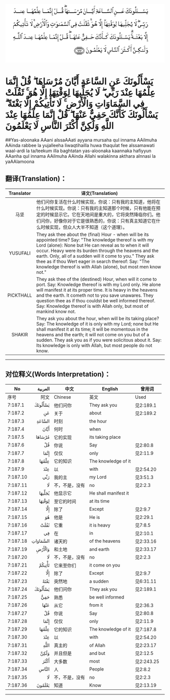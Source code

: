 ![007:187](images/007_187.gif)

# يَسْأَلُونَكَ عَنِ السَّاعَةِ أَيَّانَ مُرْسَاهَا ۖ قُلْ إِنَّمَا عِلْمُهَا عِنْدَ رَبِّي ۖ لَا يُجَلِّيهَا لِوَقْتِهَا إِلَّا هُوَ ۚ ثَقُلَتْ فِي السَّمَاوَاتِ وَالْأَرْضِ ۚ لَا تَأْتِيكُمْ إِلَّا بَغْتَةً ۗ يَسْأَلُونَكَ كَأَنَّكَ حَفِيٌّ عَنْهَا ۖ قُلْ إِنَّمَا عِلْمُهَا عِنْدَ اللَّهِ وَلَٰكِنَّ أَكْثَرَ النَّاسِ لَا يَعْلَمُونَ 

##Yas-aloonaka AAani alssaAAati ayyana mursaha qul innama AAilmuha AAinda rabbee la yujalleeha liwaqtihailla huwa thaqulat fee alssamawati waal-ardi la ta/teekum illa baghtatan yas-aloonaka kaannaka hafiyyun AAanha qul innama AAilmuha AAinda Allahi walakinna akthara alnnasi la yaAAlamoona 

## 翻译(Translation)：

| Translator | 译文(Translation)                                            |
| :--------: | ------------------------------------------------------------ |
|    马坚    | 他们问你复活在什么时候实现，你说：只有我的主知道，他将在什么时候实现。你说：只有我的主知道那个时候，只有他能在预定的时候显示它。它在天地间是重大的，它将突然降临你们。他们问你，好像你对于它是很熟悉的，你说：只有真主知道它在什么时候实现，但众人大半不知道（这个道理）。 |
|  YUSUFALI  | They ask thee about the (final) Hour - when will be its appointed time? Say: "The knowledge thereof is with my Lord (alone): None but He can reveal as to when it will occur. Heavy were its burden through the heavens and the earth. Only, all of a sudden will it come to you." They ask thee as if thou Wert eager in search thereof: Say: "The knowledge thereof is with Allah (alone), but most men know not." |
| PICKTHALL  | They ask thee of the (destined) Hour, when will it come to port. Say: Knowledge thereof is with my Lord only. He alone will manifest it at its proper time. It is heavy in the heavens and the earth. It cometh not to you save unawares. They question thee as if thou couldst be well informed thereof. Say: Knowledge thereof is with Allah only, but most of mankind know not. |
|   SHAKIR   | They ask you about the hour, when will be its taking place? Say: The knowledge of it is only with my Lord; none but He shall manifest it at its time; it will be momentous in the heavens and the earth; it will not come on you but of a sudden. They ask you as if you were solicitous about it. Say: Its knowledge is only with Allah, but most people do not know. |

---

## 对位释义(Words Interpretation)：

| No   | العربية | 中文    | English | 曾用词 |
| ---- | ------: | ------- | ------- | ------ |
| 序号 |    阿文 | Chinese | 英文    | Used   |
| 7:187.1  | يَسْأَلُونَكَ  | 他们问你       | They ask you         | 见2:189.1  |
| 7:187.2  | عَنِ       | 关于           | about                | 见2:189.2  |
| 7:187.3  | السَّاعَةِ   | 时刻           | the hour             |            |
| 7:187.4  | أَيَّانَ     | 何时           | when                 |            |
| 7:187.5  | مُرْسَاهَا   | 它的实现       | its taking place     |            |
| 7:187.6  | قُلْ       | 你说           | Say                  | 见2:80.8   |
| 7:187.7  | إِنَّمَا     | 仅仅           | only                 | 见2:11.9   |
| 7:187.8  | عِلْمُهَا    | 它的知识       | The knowledge of it  |            |
| 7:187.9  | عِنْدَ      | 以             | with                 | 见2:54.20  |
| 7:187.10 | رَبِّي      | 我的主         | my Lord              | 见3:51.3   |
| 7:187.11 | لَا       | 不，不是，没有 | no                   | 见2:2.3    |
| 7:187.12 | يُجَلِّيهَا   | 他显示它       | He shall manifest it |            |
| 7:187.13 | لِوَقْتِهَا   | 至它的时间     | at its time          |            |
| 7:187.14 | إِلَّا      | 除了           | Except               | 见2:9.7    |
| 7:187.15 | هُوَ       | 他是           | He is                | 见2:29.1   |
| 7:187.16 | ثَقُلَتْ     | 它重           | it is heavy          | 见7:8.5    |
| 7:187.17 | فِي       | 在             | in                   | 见2:10.1   |
| 7:187.18 | السَّمَاوَاتِ | 诸天的         | of the heavens       | 见2:33.16  |
| 7:187.19 | وَالْأَرْضِ   | 和土地         | and earth            | 见2:33.17  |
| 7:187.20 | لَا       | 不，不是，没有 | no                   | 见2:2.3    |
| 7:187.21 | تَأْتِيكُمْ   | 它来至你们     | it come on you       |            |
| 7:187.22 | إِلَّا      | 除了           | Except               | 见2:9.7    |
| 7:187.23 | بَغْتَةً     | 突然地         | a sudden             | 见6:31.11  |
| 7:187.24 | يَسْأَلُونَكَ  | 他们问你       | They ask you         | 见2:189.1  |
| 7:187.25 | حَفِيٌّ      | 熟悉           | be well informed     |            |
| 7:187.26 | عَنْهَا     | 从它           | from it              | 见2:36.3   |
| 7:187.27 | قُلْ       | 你说           | Say                  | 见2:80.8   |
| 7:187.28 | إِنَّمَا     | 仅仅           | only                 | 见2:11.9   |
| 7:187.29 | عِلْمُهَا    | 它的知识       | The knowledge of it  | 见7:187.8  |
| 7:187.30 | عِنْدَ      | 以             | with                 | 见2:54.20  |
| 7:187.31 | اللَّهِ     | 真主的         | of Allah             | 见2:23.17  |
| 7:187.32 | وَلَٰكِنَّ     | 并且但是       | and but              | 见2:12.5   |
| 7:187.33 | أَكْثَرَ     | 大多数         | most                 | 见2:243.25 |
| 7:187.34 | النَّاسِ    | 人             | People               | 见2:8.2    |
| 7:187.35 | لَا       | 不，不是，没有 | no                   | 见2:2.3    |
| 7:187.36 | يَعْلَمُونَ   | 知道           | Know                 | 见2:13.19  |

---
